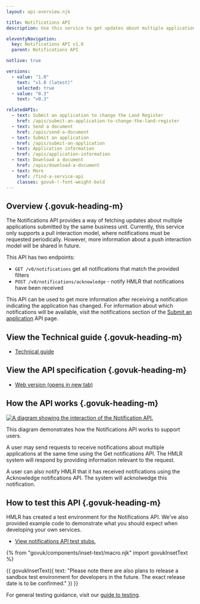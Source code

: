 ```yaml
---
layout: api-overview.njk

title: Notifications API
description: Use this service to get updates about multiple applications submitted by the same business unit.

eleventyNavigation:
  key: Notifications API v1.0
  parent: Notifications API

notlive: true

versions:
  - value: "1.0"
    text: "v1.0 (latest)"
    selected: true
  - value: "0.3"
    text: "v0.3"

relatedAPIs:
  - text: Submit an application to change the Land Register
    href: /apis/submit-an-application-to-change-the-land-register 
  - text: Send a document
    href: /apis/send-a-document
  - text: Submit an application
    href: /apis/submit-an-application
  - text: Application information
    href: /apis/application-information
  - text: Download a document
    href: /apis/download-a-document
  - text: More
    href: /find-a-service-api
    classes: govuk-!-font-weight-bold
---
```


<section>

## Overview {.govuk-heading-m}

The Notifications API provides a way of fetching updates about multiple applications submitted by the same business unit. Currently, this service only supports a pull interaction model, where notifications must be requested periodically. However, more information about a push interaction model will be shared in future.</p>

This API has two endpoints:

- `GET /v0/notifications` get all notifications that match the provided filters
- `POST /v0/notifications/acknowledge` - notify HMLR that notifications have been received

This API can be used to get more information after receiving a notification indicating the application has changed. For information about which notifications will be available, visit the notifications section of the [Submit an application](/apis/submit-an-application) API page.

</section>

<section>

## View the Technical guide {.govuk-heading-m}

<ul class="govuk-list">
  <li>
    <a class="govuk-link" href="/apis/notifications/1.0/technical-guide">Technical guide</a>
  </li>
</ul>

</section>

<section>

## View the API specification {.govuk-heading-m}

<ul class="govuk-list">
  <li>
    <a class="govuk-link" href="https://landregistry.github.io/bgtechdoc/vcad/v0_3/vcad-spec.html#tag/Notifications-API" rel="noreferrer noopener" target="_blank">Web version (opens in new tab)</a>
  </li>
</ul>

</section>
  
<section>

## How the API works {.govuk-heading-m}

<a target="_blank" href="/assets/images/NotificationInteraction.png">
  <img src="/assets/images/NotificationInteraction.png" alt="A diagram showing the interaction of the Notification API.">
</a>

This diagram demonstrates how the Notifications API works to support users.

A user may send requests to receive notifications about multiple applications at the same time using the Get notifications API. The HMLR system will respond by providing information relevant to the request.

A user can also notify HMLR that it has received notifications using the Acknowledge notifications API. The system will acknolwedge this notification.

</section>

<section>

## How to test this API {.govuk-heading-m}

HMLR has created a test environment for the Notifications API. We’ve also provided example code to demonstrate what you should expect when developing your own services.

<ul class="govuk-list">
  <li>
    <a class="govuk-link" href="/apis/notifications/0.3/test-stubs">View notifications API test stubs.</a>
  </li>
</ul>

{% from "govuk/components/inset-text/macro.njk" import govukInsetText %}

{{ govukInsetText({
  text: "Please note there are also plans to release a sandbox test environment for developers in the future. The exact release date is to be confirmed."
}) }}

For general testing guidance, visit our [guide to testing](/a-guide-to-testing).

</section>
